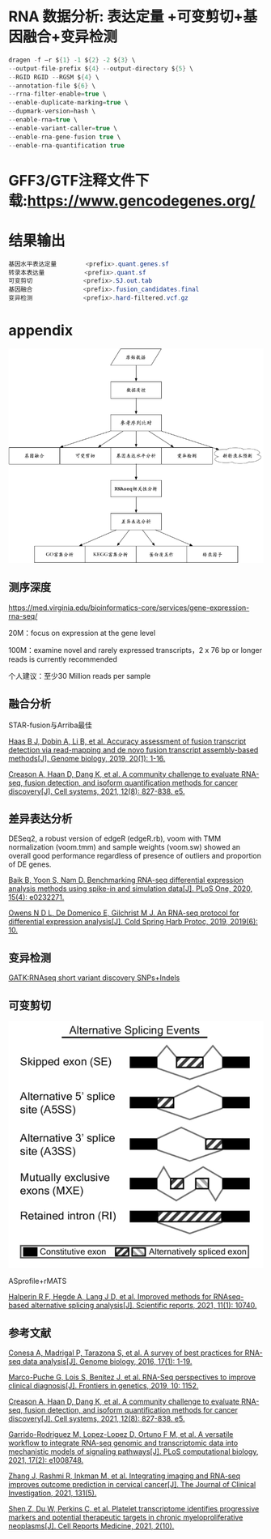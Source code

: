 # RNA 数据分析: 表达定量 +可变剪切+基因融合+变异检测
```cs
dragen -f –r ${1} -1 ${2} -2 ${3} \
--output-file-prefix ${4} --output-directory ${5} \
--RGID RGID --RGSM ${4} \
--annotation-file ${6} \
--rrna-filter-enable=true \
--enable-duplicate-marking=true \
--dupmark-version=hash \
--enable-rna=true \
--enable-variant-caller=true \
--enable-rna-gene-fusion true \
--enable-rna-quantification true
```

# GFF3/GTF注释文件下载:https://www.gencodegenes.org/

# 结果输出
```cs
基因水平表达定量        <prefix>.quant.genes.sf
转录本表达量           <prefix>.quant.sf
可变剪切              <prefix>.SJ.out.tab
基因融合              <prefix>.fusion_candidates.final
变异检测              <prefix>.hard-filtered.vcf.gz
```

# appendix

![RNAseq](./RNAseq.png)

## 测序深度

https://med.virginia.edu/bioinformatics-core/services/gene-expression-rna-seq/

20M：focus on expression at the gene level

100M：examine novel and rarely expressed transcripts，2 x 76 bp or longer reads is currently recommended

个人建议：至少30 Million reads per sample

##  融合分析

STAR-fusion与Arriba最佳

[Haas B J, Dobin A, Li B, et al. Accuracy assessment of fusion transcript detection via read-mapping and de novo fusion transcript assembly-based methods[J]. Genome biology, 2019, 20(1): 1-16.](https://genomebiology.biomedcentral.com/articles/10.1186/s13059-019-1842-9?ref=https://githubhelp.com)

[Creason A, Haan D, Dang K, et al. A community challenge to evaluate RNA-seq, fusion detection, and isoform quantification methods for cancer discovery[J]. Cell systems, 2021, 12(8): 827-838. e5.](https://www.cell.com/cell-systems/pdf/S2405-4712(21)00207-6.pdf)

## 差异表达分析

DESeq2, a robust version of edgeR (edgeR.rb), voom with TMM normalization (voom.tmm) and sample weights (voom.sw) showed an overall good performance regardless of presence of outliers and proportion of DE genes.

[Baik B, Yoon S, Nam D. Benchmarking RNA-seq differential expression analysis methods using spike-in and simulation data[J]. PLoS One, 2020, 15(4): e0232271.](https://journals.plos.org/plosone/article?id=10.1371/journal.pone.0232271)

[Owens N D L, De Domenico E, Gilchrist M J. An RNA-seq protocol for differential expression analysis[J]. Cold Spring Harb Protoc, 2019, 2019(6): 10.](https://www.researchgate.net/profile/Elena-De-Domenico/publication/333586839_An_RNA-Seq_Protocol_for_Differential_Expression_Analysis/links/5f1065daa6fdcc3ed70b9b4c/An-RNA-Seq-Protocol-for-Differential-Expression-Analysis.pdf)

## 变异检测

[GATK:RNAseq short variant discovery SNPs+Indels](https://gatk.broadinstitute.org/hc/en-us/articles/360035531192-RNAseq-short-variant-discovery-SNPs-Indels-)

## 可变剪切

![splicing](./splicing.png)

ASprofile+rMATS

[Halperin R F, Hegde A, Lang J D, et al. Improved methods for RNAseq-based alternative splicing analysis[J]. Scientific reports, 2021, 11(1): 10740.](https://www.nature.com/articles/s41598-021-89938-2)

## 参考文献

[Conesa A, Madrigal P, Tarazona S, et al. A survey of best practices for RNA-seq data analysis[J]. Genome biology, 2016, 17(1): 1-19.](https://genomebiology.biomedcentral.com/articles/10.1186/s13059-016-0881-8?ref=https://githubhelp.com)

[Marco-Puche G, Lois S, Benítez J, et al. RNA-Seq perspectives to improve clinical diagnosis[J]. Frontiers in genetics, 2019, 10: 1152.](https://www.frontiersin.org/articles/10.3389/fgene.2019.01152/full)

[Creason A, Haan D, Dang K, et al. A community challenge to evaluate RNA-seq, fusion detection, and isoform quantification methods for cancer discovery[J]. Cell systems, 2021, 12(8): 827-838. e5.](https://www.cell.com/cell-systems/pdf/S2405-4712(21)00207-6.pdf)

[Garrido-Rodriguez M, Lopez-Lopez D, Ortuno F M, et al. A versatile workflow to integrate RNA-seq genomic and transcriptomic data into mechanistic models of signaling pathways[J]. PLoS computational biology, 2021, 17(2): e1008748.](https://journals.plos.org/ploscompbiol/article?id=10.1371/journal.pcbi.1008748)

[Zhang J, Rashmi R, Inkman M, et al. Integrating imaging and RNA-seq improves outcome prediction in cervical cancer[J]. The Journal of Clinical Investigation, 2021, 131(5).](https://www.jci.org/articles/view/139232)

[Shen Z, Du W, Perkins C, et al. Platelet transcriptome identifies progressive markers and potential therapeutic targets in chronic myeloproliferative neoplasms[J]. Cell Reports Medicine, 2021, 2(10).](https://www.cell.com/cell-reports-medicine/pdf/S2666-3791(21)00287-1.pdf)


